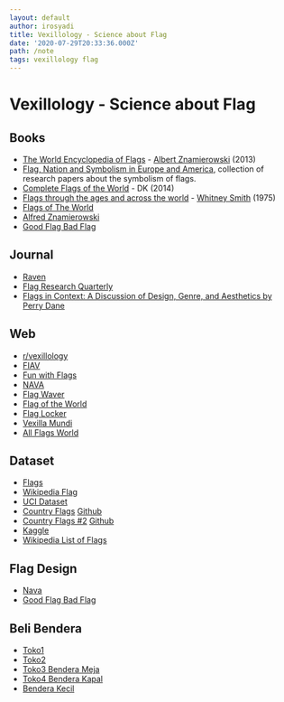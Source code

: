```yaml
---
layout: default
author: irosyadi
title: Vexillology - Science about Flag
date: '2020-07-29T20:33:36.000Z'
path: /note
tags: vexillology flag
---
```


# Vexillology - Science about Flag

## Books

* [The World Encyclopedia of Flags](https://www.goodreads.com/book/show/15932248-the-world-encyclopedia-of-flags) - [Albert Znamierowski](https://en.wikipedia.org/wiki/Alfred_Znamierowski) \(2013\)
* [Flag, Nation and Symbolism in Europe and America](https://www.amazon.com/Flag-Nation-Symbolism-Europe-America/dp/0415458544), collection of research papers about the symbolism of flags.
* [Complete Flags of the World](https://www.goodreads.com/book/show/22495388-complete-flags-of-the-world) - DK \(2014\)
* [Flags through the ages and across the world](https://archive.org/details/FLAGSThroughtTheAgesAndAcrossTheWorld) - [Whitney Smith](https://en.wikipedia.org/wiki/Whitney_Smith) \(1975\)
* [Flags of The World](https://www.amazon.com/Flags-World-M-C-Barraclough/dp/0723227977)
* [Alfred Znamierowski](https://www.google.co.id/search?tbm=bks&q=inauthor:%22Alfred+Znamierowski%22)
* [Good Flag Bad Flag](https://nava.org/good-flag-bad-flag/)

## Journal

* [Raven](https://nava.org/raven-a-journal-of-vexillology/) 
* [Flag Research Quarterly](https://nava.org/flag-research-quarterly/) 
* [Flags in Context: A Discussion of Design, Genre, and Aesthetics by Perry Dane](http://nava.org/digital-library/raven/Raven_v15_2008_p043-080.pdf)

## Web

* [r/vexillology](https://old.reddit.com/r/vexillology/)
* [FIAV](https://fiav.org/)
* [Fun with Flags](http://publish.uwo.ca/~cwils92/funwithflags/index.html)
* [NAVA](https://nava.org/)
* [Flag Waver](https://loderunner.github.io/flagwaver/)
* [Flag of the World](https://www.crwflags.com/fotw/flags/)
* [Flag Locker](https://flaglocker.org/page/contests)
* [Vexilla Mundi](http://www.vexilla-mundi.com/)
* [All Flags World](http://www.all-flags-world.com/)

## Dataset

* [Flags](http://www.flags.net/)
* [Wikipedia Flag](https://data.world/pbi/country-flag-database-from-wikipedia)
* [UCI Dataset](https://archive.ics.uci.edu/ml/datasets/Flags)
* [Country Flags](http://hjnilsson.github.io/country-flags/) [Github](https://github.com/hjnilsson/country-flags)
* [Country Flags \#2](https://cristiroma.github.io/countries/) [Github](https://github.com/cristiroma/countries)
* [Kaggle](https://www.kaggle.com/skrzym/world-flags)
* [Wikipedia List of Flags](https://www.wikiwand.com/en/Lists_of_flags)

## Flag Design

* [Nava](https://nava.org/navanews/Commission-Report-Final-US.pdf)
* [Good Flag Bad Flag](https://nava.org/digital-library/design/GFBF_English.pdf)

## Beli Bendera

* [Toko1](https://www.tokopedia.com/hoothoothooray/bendera-semua-negarahiasan-benderabendera-aseandekorasi-bendera?trkid=f%3DCa4374L000P0W0S0Sh%2CCo0Po0Fr0Cb0_src%3Dsearch_page%3D1_ob%3D101_q%3Dbendera_bmexp%3D48_po%3D23_catid%3D4374_bmexp%3D48&whid=0)
* [Toko2](https://www.tokopedia.com/ombotak/bendera-negara-dunia-eropa-asia-afrika-isi-50-negara-uk-14-x-21-5?trkid=f%3DCa4374L000P0W0S0Sh%2CCo0Po0Fr0Cb0_src%3Dsearch_page%3D1_ob%3D101_q%3Dbendera_bmexp%3D48_po%3D34_catid%3D4374_bmexp%3D48&whid=0)
* [Toko3 Bendera Meja](https://www.tokopedia.com/apdlawyershop/bendera-meja-negara-dunia-lengkap-semua-negara-ada-plus-tiang-kayu-ok?trkid=f%3DCa0000L000P0W0S0Sh%2CCo0Po0Fr0Cb0_src%3Dsearch_page%3D1_ob%3D101_q%3Dbendera+dunia_bmexp%3D48_po%3D17_catid%3D4374_bmexp%3D48&whid=0)
* [Toko4 Bendera Kapal](https://www.tokopedia.com/silverior/bendera-kibar-kain-negara-dunia-ship-flag-bendera-kapal?trkid=f%3DCa0000L000P0W0S0Sh%2CCo0Po0Fr0Cb0_src%3Dsearch_page%3D1_ob%3D101_q%3Dbendera+dunia_bmexp%3D48_po%3D40_catid%3D4374_bmexp%3D48&whid=0)
* [Bendera Kecil](https://www.tokopedia.com/depuspa/bendera-dunia-kecil-100-pcs-bendera-negara-negara-dunia?trkid=f%3DCa0000L000P0W0S0Sh%2CCo0Po0Fr0Cb0_src%3Dsearch_page%3D1_ob%3D101_q%3Dbendera+dunia_bmexp%3D48_po%3D42_catid%3D4374_bmexp%3D48&whid=0)

